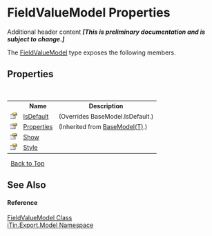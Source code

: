 # FieldValueModel Properties
Additional header content _**\[This is preliminary documentation and is subject to change.\]**_

The <a href="9472650e-8fa1-90e8-0f39-351075c9eda1">FieldValueModel</a> type exposes the following members.


## Properties
&nbsp;<table><tr><th></th><th>Name</th><th>Description</th></tr><tr><td>![Public property](media/pubproperty.gif "Public property")</td><td><a href="efe178da-4ac2-ea25-545b-93c67ff47c02">IsDefault</a></td><td> (Overrides BaseModel.IsDefault.)</td></tr><tr><td>![Public property](media/pubproperty.gif "Public property")</td><td><a href="7e88785e-5670-4515-defa-d3f60ae16111">Properties</a></td><td> (Inherited from <a href="6632f561-4175-f1f2-939c-ac8b10159529">BaseModel(T)</a>.)</td></tr><tr><td>![Public property](media/pubproperty.gif "Public property")</td><td><a href="28f1979a-54b6-f63b-8c47-c2545fd3c9a9">Show</a></td><td /></tr><tr><td>![Public property](media/pubproperty.gif "Public property")</td><td><a href="25f285a4-1062-e066-72bc-932ffb7683b4">Style</a></td><td /></tr></table>&nbsp;
<a href="#fieldvaluemodel-properties">Back to Top</a>

## See Also


#### Reference
<a href="9472650e-8fa1-90e8-0f39-351075c9eda1">FieldValueModel Class</a><br /><a href="ef57ffcc-e95e-b212-5a46-9aa6f5a3511f">iTin.Export.Model Namespace</a><br />